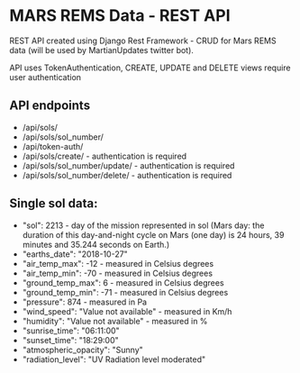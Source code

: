 # MARS REMS Data - REST API

REST API created using Django Rest Framework - CRUD for Mars REMS data (will be used by MartianUpdates twitter bot).

API uses TokenAuthentication, CREATE, UPDATE and DELETE views require user authentication

## API endpoints

* /api/sols/
* /api/sols/sol_number/
* /api/token-auth/
* /api/sols/create/ - authentication is required
* /api/sols/sol_number/update/ - authentication is required
* /api/sols/sol_number/delete/ - authentication is required

## Single sol data:

* "sol": 2213 - day of the mission represented in sol (Mars day: the duration of this day-and-night cycle on Mars (one day) is 24 hours, 39 minutes and 35.244 seconds on Earth.)
* "earths_date": "2018-10-27"
* "air_temp_max": -12 - measured in Celsius degrees
* "air_temp_min": -70 - measured in Celsius degrees
* "ground_temp_max": 6 - measured in Celsius degrees
* "ground_temp_min": -71 - measured in Celsius degrees
* "pressure": 874 - measured in Pa
* "wind_speed": "Value not available" - measured in Km/h
* "humidity": "Value not available" - measured in %
* "sunrise_time": "06:11:00"
* "sunset_time": "18:29:00"
* "atmospheric_opacity": "Sunny"
* "radiation_level": "UV Radiation level moderated"

